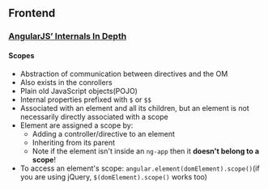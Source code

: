 ## Frontend

### [AngularJS’ Internals In Depth](http://www.smashingmagazine.com/2015/01/angularjs-internals-in-depth/)

#### Scopes

* Abstraction of communication between directives and the OM
* Also exists in the conrollers
* Plain old JavaScript objects(POJO)
* Internal properties prefixed with `$` or `$$`
* Associated with an element and all its children, but an element is not necessarily directly associated with a scope
* Element are assigned a scope by:
  * Adding a controller/directive to an element
  * Inheriting from its parent
  * Note if the element isn't inside an `ng-app` then it **doesn't belong to a scope**!
* To access an element's scope: `angular.element(domElement).scope()`(if you are using jQuery, `$(domElement).scope()` works too)